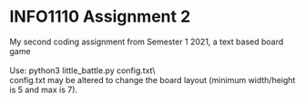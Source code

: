 # INFO1110 Assignment 2
My second coding assignment from Semester 1 2021, a text based board game\
\
Use:
python3 little_battle.py config.txt\ 
\
config.txt may be altered to change the board layout (minimum width/height is 5 and max is 7).
